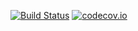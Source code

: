 [![Build Status](https://img.shields.io/travis/fthomas/tagged/master.svg)](https://travis-ci.org/fthomas/tagged)
[![codecov.io](https://img.shields.io/codecov/c/github/fthomas/tagged.svg)](http://codecov.io/github/fthomas/tagged)
